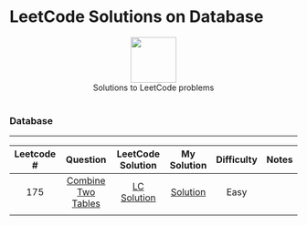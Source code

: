 # LeetCode Solutions on Database

<p align="center">
    <img height=80 src="https://leetcode.com/static/webpack_bundles/images/logo-dark.e99485d9b.svg">
  <br> Solutions to LeetCode problems
  <br><br>
</p>


### Database
_____

|   Leetcode #  |  Question  |  LeetCode Solution   | My Solution | Difficulty | Notes | 
|:----:|:---:|:---:|:---:|:---:|:---:|
|  175  | [Combine Two Tables](https://leetcode.com/problems/combine-two-tables/)  | [LC Solution](https://leetcode.com/articles/combine-two-tables/)  |  [Solution]()   |   Easy    |     |
|   |



